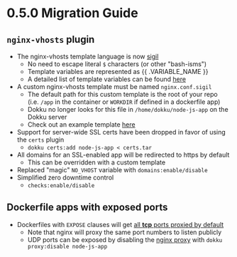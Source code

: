 # 0.5.0 Migration Guide

## `nginx-vhosts` plugin

- The nginx-vhosts template language is now [sigil](https://github.com/gliderlabs/sigil)
  - No need to escape literal `$` characters (or other "bash-isms")
  - Template variables are represented as {{ .VARIABLE_NAME }}
  - A detailed list of template variables can be found [here](/configuration/nginx#available-template-variables)
- A custom nginx-vhosts template must be named `nginx.conf.sigil`
  - The default path for this custom template is the root of your repo (i.e. `/app` in the container or `WORKDIR` if defined in a dockerfile app)
  - Dokku no longer looks for this file in `/home/dokku/node-js-app` on the Dokku server
  - Check out an example template [here](/configuration/nginx)
- Support for server-wide SSL certs have been dropped in favor of using the `certs` plugin
  - `dokku certs:add node-js-app < certs.tar`
- All domains for an SSL-enabled app will be redirected to https by default
  - This can be overridden with a custom template
- Replaced "magic" `NO_VHOST` variable with `domains:enable/disable`
- Simplified zero downtime control
  - `checks:enable/disable`

## Dockerfile apps with exposed ports

- Dockerfiles with `EXPOSE` clauses will get [all **tcp** ports proxied by default](/deployment/builders/dockerfiles#exposed-ports)
  - Note that nginx will proxy the same port numbers to listen publicly
  - UDP ports can be exposed by disabling the [nginx proxy](/networking/proxy-management) with `dokku proxy:disable node-js-app`
